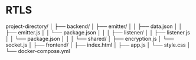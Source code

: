 # RTLS

project-directory/
│
├── backend/
│   ├── emitter/
│   │   ├── data.json
│   │   ├── emitter.js
│   │   └── package.json
│   │
│   ├── listener/
│   │   ├── listener.js
│   │   └── package.json
│   │
│   └── shared/
│       ├── encryption.js
│       └── socket.js
│
├── frontend/
│   ├── index.html
│   ├── app.js
│   └── style.css
│
└── docker-compose.yml